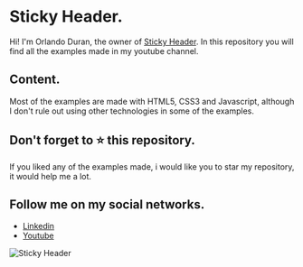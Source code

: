 # Sticky Header.

Hi! I'm Orlando Duran, the owner of [Sticky Header](https://www.youtube.com/channel/UCjyik2OU1z9zQoTeg3tyDAQ). In this repository you will find all the examples made in my youtube channel.

## Content.

Most of the examples are made with HTML5, CSS3 and Javascript, although I don't rule out using other technologies in some of the examples.

## Don't forget to ⭐ this repository.

If you liked any of the examples made, i would like you to star my repository, it would help me a lot.

## Follow me on my social networks.

- [Linkedin](https://www.linkedin.com/in/orlandoduranpy/)
- [Youtube](https://www.youtube.com/channel/UCjyik2OU1z9zQoTeg3tyDAQ)

![Sticky Header](https://user-images.githubusercontent.com/57104916/144188098-b93eb3ff-f775-48f9-bf1c-60276ccc8935.png)

